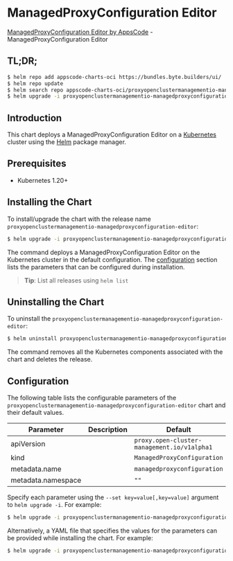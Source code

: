 # ManagedProxyConfiguration Editor

[ManagedProxyConfiguration Editor by AppsCode](https://byte.builders) - ManagedProxyConfiguration Editor

## TL;DR;

```bash
$ helm repo add appscode-charts-oci https://bundles.byte.builders/ui/
$ helm repo update
$ helm search repo appscode-charts-oci/proxyopenclustermanagementio-managedproxyconfiguration-editor --version=v0.4.21
$ helm upgrade -i proxyopenclustermanagementio-managedproxyconfiguration-editor appscode-charts-oci/proxyopenclustermanagementio-managedproxyconfiguration-editor -n default --create-namespace --version=v0.4.21
```

## Introduction

This chart deploys a ManagedProxyConfiguration Editor on a [Kubernetes](http://kubernetes.io) cluster using the [Helm](https://helm.sh) package manager.

## Prerequisites

- Kubernetes 1.20+

## Installing the Chart

To install/upgrade the chart with the release name `proxyopenclustermanagementio-managedproxyconfiguration-editor`:

```bash
$ helm upgrade -i proxyopenclustermanagementio-managedproxyconfiguration-editor appscode-charts-oci/proxyopenclustermanagementio-managedproxyconfiguration-editor -n default --create-namespace --version=v0.4.21
```

The command deploys a ManagedProxyConfiguration Editor on the Kubernetes cluster in the default configuration. The [configuration](#configuration) section lists the parameters that can be configured during installation.

> **Tip**: List all releases using `helm list`

## Uninstalling the Chart

To uninstall the `proxyopenclustermanagementio-managedproxyconfiguration-editor`:

```bash
$ helm uninstall proxyopenclustermanagementio-managedproxyconfiguration-editor -n default
```

The command removes all the Kubernetes components associated with the chart and deletes the release.

## Configuration

The following table lists the configurable parameters of the `proxyopenclustermanagementio-managedproxyconfiguration-editor` chart and their default values.

|     Parameter      | Description |                        Default                         |
|--------------------|-------------|--------------------------------------------------------|
| apiVersion         |             | <code>proxy.open-cluster-management.io/v1alpha1</code> |
| kind               |             | <code>ManagedProxyConfiguration</code>                 |
| metadata.name      |             | <code>managedproxyconfiguration</code>                 |
| metadata.namespace |             | <code>""</code>                                        |


Specify each parameter using the `--set key=value[,key=value]` argument to `helm upgrade -i`. For example:

```bash
$ helm upgrade -i proxyopenclustermanagementio-managedproxyconfiguration-editor appscode-charts-oci/proxyopenclustermanagementio-managedproxyconfiguration-editor -n default --create-namespace --version=v0.4.21 --set apiVersion=proxy.open-cluster-management.io/v1alpha1
```

Alternatively, a YAML file that specifies the values for the parameters can be provided while
installing the chart. For example:

```bash
$ helm upgrade -i proxyopenclustermanagementio-managedproxyconfiguration-editor appscode-charts-oci/proxyopenclustermanagementio-managedproxyconfiguration-editor -n default --create-namespace --version=v0.4.21 --values values.yaml
```
